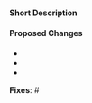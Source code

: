 #### Short Description

<!-- Add a short description of what this pull request resolves -->

#### Proposed Changes

<!-- List all changes proposed in this pull request -->

*
*
*

**Fixes**: #
